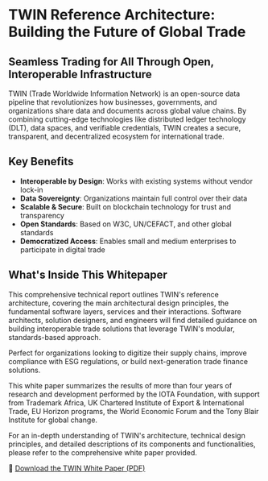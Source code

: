 # TWIN Reference Architecture: Building the Future of Global Trade

## Seamless Trading for All Through Open, Interoperable Infrastructure

TWIN (Trade Worldwide Information Network) is an open-source data pipeline that revolutionizes how businesses, governments, and organizations share data and documents across global value chains. By combining cutting-edge technologies like distributed ledger technology (DLT), data spaces, and verifiable credentials, TWIN creates a secure, transparent, and decentralized ecosystem for international trade.

## Key Benefits

- **Interoperable by Design**: Works with existing systems without vendor lock-in
- **Data Sovereignty**: Organizations maintain full control over their data
- **Scalable & Secure**: Built on blockchain technology for trust and transparency
- **Open Standards**: Based on W3C, UN/CEFACT, and other global standards
- **Democratized Access**: Enables small and medium enterprises to participate in digital trade

## What's Inside This Whitepaper

This comprehensive technical report outlines TWIN's reference architecture, covering the main architectural design principles, the fundamental software layers, services and their interactions. Software architects, solution designers, and engineers will find detailed guidance on building interoperable trade solutions that leverage TWIN's modular, standards-based approach.

Perfect for organizations looking to digitize their supply chains, improve compliance with ESG regulations, or build next-generation trade finance solutions.

This white paper summarizes the results of more than four years of research and development performed by the IOTA Foundation, with support from Trademark Africa, UK Chartered Institute of Export & International Trade, EU Horizon programs, the World Economic Forum and the Tony Blair Institute for global change.

For an in-depth understanding of TWIN's architecture, technical design principles, and detailed descriptions of its components and functionalities, please refer to the comprehensive white paper provided.

📄 [Download the TWIN White Paper (PDF)](/pdf/twin-whitepaper.pdf)
